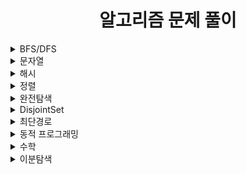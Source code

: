 <div align="center"> 

# 알고리즘 문제 풀이
</div>

<details>
<summary>BFS/DFS</summary>
<div markdown="1">       
</div>
</details>
<details>
<summary>문자열</summary>
<div markdown="2">       
</div>
</details>
<details>
<summary>해시</summary>
<div markdown="3">       
</div>
</details>
<details>
<summary>정렬</summary>
<div markdown="4">       
</div>
</details>
<details>
<summary>완전탐색</summary>
<div markdown="5">       
</div>
</details>
<details>
<summary>DisjointSet</summary>
<div markdown="6">       
</div>
</details>
<details>
<summary>최단경로</summary>
<div markdown="7">       
</div>
</details>
<details>
<summary>동적 프로그래밍</summary>
<div markdown="8">       
</div>
</details>
<details>
<summary>수학</summary>
<div markdown="9">       
</div>
</details>
<details>
<summary>이분탐색</summary>
<div markdown="10">       
</div>
</details>